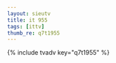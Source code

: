 ```yaml
--- 
layout: sieutv
title: it 955
tags: [ittv]
thumb_re: q7t1955
---
```

{% include tvadv key="q7t1955" %} 
